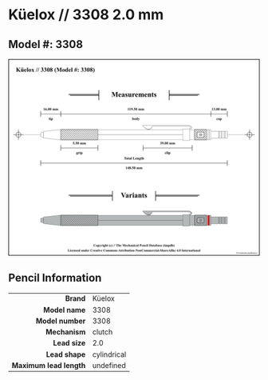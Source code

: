 # Küelox // 3308 2.0 mm

## Model #: 3308

<img src="./3308-grouped.png">

## Pencil Information

|     |     |
| ---: | :--- |
| **Brand** | Küelox |
| **Model name** | 3308 |
| **Model number** | 3308 |
| **Mechanism** | clutch |
| **Lead size** | 2.0 |
| **Lead shape** | cylindrical |
| **Maximum lead length** | undefined |
